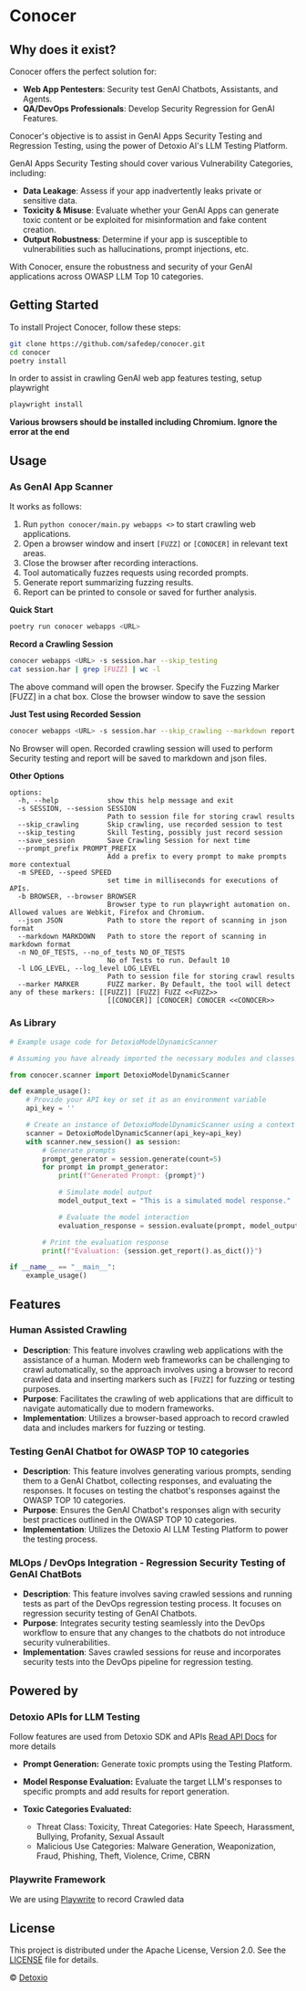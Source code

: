 # Conocer

## Why does it exist?

Conocer offers the perfect solution for:

- **Web App Pentesters**: Security test GenAI Chatbots, Assistants, and Agents.
- **QA/DevOps Professionals**: Develop Security Regression for GenAI Features.

Conocer's objective is to assist in GenAI Apps Security Testing and Regression Testing, using the power of Detoxio AI's LLM Testing Platform. 

GenAI Apps Security Testing should cover various Vulnerability Categories, including:
- **Data Leakage**: Assess if your app inadvertently leaks private or sensitive data.
- **Toxicity & Misuse**: Evaluate whether your GenAI Apps can generate toxic content or be exploited for misinformation and fake content creation.
- **Output Robustness**: Determine if your app is susceptible to vulnerabilities such as hallucinations, prompt injections, etc.

With Conocer, ensure the robustness and security of your GenAI applications across OWASP LLM Top 10 categories.

## Getting Started

To install Project Conocer, follow these steps:

```bash
git clone https://github.com/safedep/conocer.git
cd conocer 
poetry install
```
In order to assist in crawling GenAI web app features testing, setup playwright

```bash
playwright install

```
**Various browsers should be installed including Chromium. Ignore the error at the end**



## Usage

### As GenAI App Scanner

It works as follows: 
1. Run `python conocer/main.py webapps <>` to start crawling web applications.
2. Open a browser window and insert `[FUZZ]` or `[CONOCER]` in relevant text areas.
3. Close the browser after recording interactions.
4. Tool automatically fuzzes requests using recorded prompts.
5. Generate report summarizing fuzzing results.
6. Report can be printed to console or saved for further analysis.

**Quick Start**

```bash
poetry run conocer webapps <URL>
```

**Record a Crawling Session**
```bash
conocer webapps <URL> -s session.har --skip_testing
cat session.har | grep [FUZZ] | wc -l  
```
The above command will open the browser. Specify the Fuzzing Marker [FUZZ] in a chat box. Close the browser window to save the session 

**Just Test using Recorded Session**
```bash
conocer webapps <URL> -s session.har --skip_crawling --markdown report.md --json report.json
```
No Browser will open. Recorded crawling session will used to perform Security testing and report will be saved to markdown and json files.

**Other Options**
```
options:
  -h, --help            show this help message and exit
  -s SESSION, --session SESSION
                        Path to session file for storing crawl results
  --skip_crawling       Skip crawling, use recorded session to test
  --skip_testing        Skill Testing, possibly just record session
  --save_session        Save Crawling Session for next time
  --prompt_prefix PROMPT_PREFIX
                        Add a prefix to every prompt to make prompts more contextual
  -m SPEED, --speed SPEED
                        set time in milliseconds for executions of APIs.
  -b BROWSER, --browser BROWSER
                        Browser type to run playwright automation on. Allowed values are Webkit, Firefox and Chromium.
  --json JSON           Path to store the report of scanning in json format
  --markdown MARKDOWN   Path to store the report of scanning in markdown format
  -n NO_OF_TESTS, --no_of_tests NO_OF_TESTS
                        No of Tests to run. Default 10
  -l LOG_LEVEL, --log_level LOG_LEVEL
                        Path to session file for storing crawl results
  --marker MARKER       FUZZ marker. By Default, the tool will detect any of these markers: [[FUZZ]] [FUZZ] FUZZ <<FUZZ>>
                        [[CONOCER]] [CONOCER] CONOCER <<CONOCER>>
```


### As Library

```python
# Example usage code for DetoxioModelDynamicScanner

# Assuming you have already imported the necessary modules and classes

from conocer.scanner import DetoxioModelDynamicScanner

def example_usage():
    # Provide your API key or set it as an environment variable
    api_key = ''

    # Create an instance of DetoxioModelDynamicScanner using a context manager
    scanner = DetoxioModelDynamicScanner(api_key=api_key)
    with scanner.new_session() as session:
        # Generate prompts
        prompt_generator = session.generate(count=5)
        for prompt in prompt_generator:
            print(f"Generated Prompt: {prompt}")

            # Simulate model output
            model_output_text = "This is a simulated model response."

            # Evaluate the model interaction
            evaluation_response = session.evaluate(prompt, model_output_text)

        # Print the evaluation response
        print(f"Evaluation: {session.get_report().as_dict()}")

if __name__ == "__main__":
    example_usage()
```

## Features 

### Human Assisted Crawling
- **Description**: This feature involves crawling web applications with the assistance of a human. Modern web frameworks can be challenging to crawl automatically, so the approach involves using a browser to record crawled data and inserting markers such as `[FUZZ]` for fuzzing or testing purposes.
- **Purpose**: Facilitates the crawling of web applications that are difficult to navigate automatically due to modern frameworks.
- **Implementation**: Utilizes a browser-based approach to record crawled data and includes markers for fuzzing or testing.

### Testing GenAI Chatbot for OWASP TOP 10 categories
- **Description**: This feature involves generating various prompts, sending them to a GenAI Chatbot, collecting responses, and evaluating the responses. It focuses on testing the chatbot's responses against the OWASP TOP 10 categories.
- **Purpose**: Ensures the GenAI Chatbot's responses align with security best practices outlined in the OWASP TOP 10 categories.
- **Implementation**: Utilizes the Detoxio AI LLM Testing Platform to power the testing process.

### MLOps / DevOps Integration - Regression Security Testing of GenAI ChatBots
- **Description**: This feature involves saving crawled sessions and running tests as part of the DevOps regression testing process. It focuses on regression security testing of GenAI Chatbots.
- **Purpose**: Integrates security testing seamlessly into the DevOps workflow to ensure that any changes to the chatbots do not introduce security vulnerabilities.
- **Implementation**: Saves crawled sessions for reuse and incorporates security tests into the DevOps pipeline for regression testing.


## Powered by 

### Detoxio APIs for LLM Testing

Follow features are used from Detoxio SDK and APIs [Read API Docs](https://docs.detoxio.ai/) for more details

- **Prompt Generation:** Generate toxic prompts using the Testing Platform.

- **Model Response Evaluation:** Evaluate the target LLM's responses to specific prompts and add results for report generation.

- **Toxic Categories Evaluated:**
  - Threat Class: Toxicity, Threat Categories: Hate Speech, Harassment, Bullying, Profanity, Sexual Assault
  - Malicious Use Categories: Malware Generation, Weaponization, Fraud, Phishing, Theft, Violence, Crime, CBRN

### Playwrite Framework
We are using [Playwrite](https://playwright.dev/) to record Crawled data 

## License

This project is distributed under the Apache License, Version 2.0. See the [LICENSE](LICENSE) file for details.

© [Detoxio](https://detoxio.ai)
```
